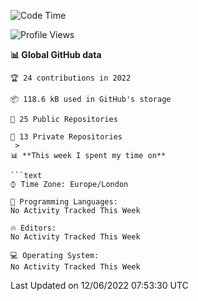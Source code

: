 <!--START_SECTION:waka-->
![Code Time](http://img.shields.io/badge/Code%20Time-218%20hrs%2044%20mins-blue)

![Profile Views](http://img.shields.io/badge/Profile%20Views-0-orange)

**📊 Global GitHub data** 

```text
🏆 24 contributions in 2022

📦 118.6 kB used in GitHub's storage 

📜 25 Public Repositories 

🔑 13 Private Repositories  
 > 
📊 **This week I spent my time on** 

```text
⌚︎ Time Zone: Europe/London

💬 Programming Languages: 
No Activity Tracked This Week

🔥 Editors: 
No Activity Tracked This Week

💻 Operating System: 
No Activity Tracked This Week

```


 Last Updated on 12/06/2022 07:53:30 UTC
<!--END_SECTION:waka-->